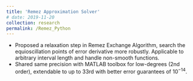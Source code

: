 ```yaml
---
title: 'Remez Approximation Solver'
# date: 2019-11-20
collection: research
permalink: /Remez_Python
---
```


- Proposed a relaxation step in Remez Exchange Algorithm, search the equioscillation points of error derivative more robustly. Applicable to arbitrary interval length and handle non-smooth functions.
- Shared same precision with MATLAB toolbox for low-degrees (2nd order), extendable to up to 33rd with better error guarantees of $10^{-14}$.